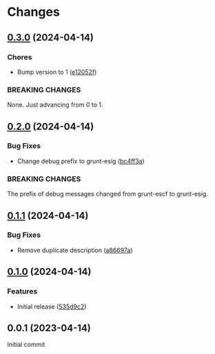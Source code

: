 # Changes

## [0.3.0](https://github.com/prantlf/grunt-eslintignore/compare/v0.2.0...v0.3.0) (2024-04-14)

### Chores

* Bump version to 1 ([e12052f](https://github.com/prantlf/grunt-eslintignore/commit/e12052fff76f5b50a8ee1390748c3796cf05ac25))

### BREAKING CHANGES

None. Just advancing from 0 to 1.

## [0.2.0](https://github.com/prantlf/grunt-eslintignore/compare/v0.1.1...v0.2.0) (2024-04-14)

### Bug Fixes

* Change debug prefix to grunt-esig ([bc4ff3a](https://github.com/prantlf/grunt-eslintignore/commit/bc4ff3a39a64e7a72391b1cc7829f2194745a27d))

### BREAKING CHANGES

The prefix of debug messages changed
from grunt-escf to grunt-esig.

## [0.1.1](https://github.com/prantlf/grunt-eslintignore/compare/v0.1.0...v0.1.1) (2024-04-14)

### Bug Fixes

* Remove duplicate description ([a86697a](https://github.com/prantlf/grunt-eslintignore/commit/a86697a89f9ecd0a0b1d6b71abc50f6838bc927e))

## [0.1.0](https://github.com/prantlf/grunt-eslintignore/compare/v0.0.1...v0.1.0) (2024-04-14)

### Features

* Initial release ([535d9c2](https://github.com/prantlf/grunt-eslintignore/commit/535d9c2c61b00c4ddcc8b744214a9d581e1aa708))

## 0.0.1 (2023-04-14)

Initial commit
